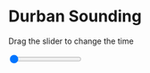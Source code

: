 <h1>Durban Sounding</h1>
<p>Drag the slider to change the time</p>

<div class="slidecontainer">
<input oninput='setImage(this)' class="slider" type="range" min="0" max="7" value="0" step="1" />
<img id='img'/>
</div>

<script>
var img = document.getElementById('img');
var img_array = ['/assets/images/skwt/skd_dur_wrfout_d01_2020-06-20_12:00:00.png',
'/assets/images/skwt/skd_dur_wrfout_d01_2020-06-20_18:00:00.png',
'/assets/images/skwt/skd_dur_wrfout_d01_2020-06-21_00:00:00.png',
'/assets/images/skwt/skd_dur_wrfout_d01_2020-06-21_06:00:00.png',
'/assets/images/skwt/skd_dur_wrfout_d01_2020-06-21_12:00:00.png',
'/assets/images/skwt/skd_dur_wrfout_d01_2020-06-21_18:00:00.png',
'/assets/images/skwt/skd_dur_wrfout_d01_2020-06-22_00:00:00.png',];
function setImage(obj)
{
        var value = obj.value;
        img.src = img_array[value];

}
</script>
